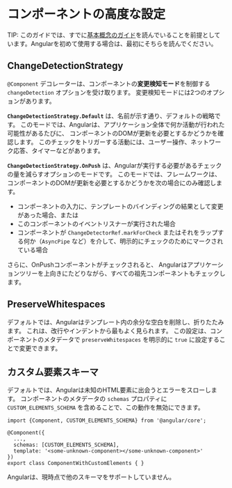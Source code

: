 # コンポーネントの高度な設定

TIP: このガイドでは、すでに[基本概念のガイド](essentials)を読んでいることを前提としています。Angularを初めて使用する場合は、最初にそちらを読んでください。

## ChangeDetectionStrategy

`@Component` デコレーターは、コンポーネントの**変更検知モード**を制御する `changeDetection` オプションを受け取ります。
変更検知モードには2つのオプションがあります。

**`ChangeDetectionStrategy.Default`** は、名前が示す通り、デフォルトの戦略です。
このモードでは、Angularは、アプリケーション全体で何か活動が行われた可能性があるたびに、
コンポーネントのDOMが更新を必要とするかどうかを確認します。
このチェックをトリガーする活動には、ユーザー操作、ネットワーク応答、タイマーなどがあります。

**`ChangeDetectionStrategy.OnPush`** は、Angularが実行する必要があるチェックの量を減らすオプションのモードです。
このモードでは、フレームワークは、コンポーネントのDOMが更新を必要とするかどうかを次の場合にのみ確認します。

- コンポーネントの入力に、テンプレートのバインディングの結果として変更があった場合、または
- このコンポーネントのイベントリスナーが実行された場合
- コンポーネントが `ChangeDetectorRef.markForCheck` またはそれをラップする何か（`AsyncPipe` など）を介して、明示的にチェックのためにマークされている場合

さらに、OnPushコンポーネントがチェックされると、
Angularはアプリケーションツリーを上向きにたどりながら、すべての祖先コンポーネントもチェックします。

## PreserveWhitespaces

デフォルトでは、Angularはテンプレート内の余分な空白を削除し、折りたたみます。
これは、改行やインデントから最もよく見られます。
この設定は、コンポーネントのメタデータで `preserveWhitespaces` を明示的に `true` に設定することで変更できます。

## カスタム要素スキーマ

デフォルトでは、Angularは未知のHTML要素に出会うとエラーをスローします。
コンポーネントのメタデータの `schemas` プロパティに
`CUSTOM_ELEMENTS_SCHEMA` を含めることで、この動作を無効にできます。

```angular-ts
import {Component, CUSTOM_ELEMENTS_SCHEMA} from '@angular/core';

@Component({
  ...,
  schemas: [CUSTOM_ELEMENTS_SCHEMA],
  template: '<some-unknown-component></some-unknown-component>'
})
export class ComponentWithCustomElements { }
```

Angularは、現時点で他のスキーマをサポートしていません。
